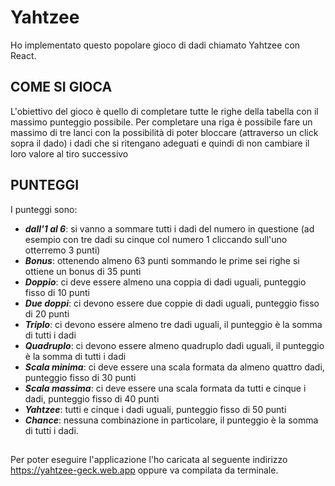 # Yahtzee
Ho implementato questo popolare gioco di dadi chiamato Yahtzee con React. 

## COME SI GIOCA
L'obiettivo del gioco è quello di completare tutte le righe della tabella con il massimo punteggio
possibile. Per completare una riga è possibile fare un massimo di tre lanci con la possibilità
di poter bloccare (attraverso un click sopra il dado) i dadi che si ritengano adeguati e quindi di non cambiare il loro valore al tiro successivo

## PUNTEGGI
I punteggi sono:
- ***dall'1 al 6***: si vanno a sommare tutti i dadi del numero in questione (ad esempio con tre dadi su cinque col numero 1 cliccando sull'uno otterremo 3 punti)
- ***Bonus***: ottenendo almeno 63 punti sommando le prime sei righe si ottiene un bonus di 35 punti
- ***Doppio***: ci deve essere almeno una coppia di dadi uguali, punteggio fisso di 10 punti
- ***Due doppi***: ci devono essere due coppie di dadi uguali, punteggio fisso di 20 punti
- ***Triplo***: ci devono essere almeno tre dadi uguali, il punteggio è la somma di tutti i dadi
- ***Quadruplo***: ci devono essere almeno quadruplo dadi uguali, il punteggio è la somma di tutti i dadi
- ***Scala minima***: ci deve essere una scala formata da almeno quattro dadi, punteggio fisso di 30 punti
- ***Scala massima***: ci deve essere una scala formata da tutti e cinque i dadi, punteggio fisso di 40 punti
- ***Yahtzee***: tutti e cinque i dadi uguali, punteggio fisso di 50 punti
- ***Chance***: nessuna combinazione in particolare, il punteggio è la somma di tutti i dadi. 

##
Per poter eseguire l'applicazione l'ho caricata al seguente indirizzo https://yahtzee-geck.web.app
oppure va compilata da terminale. 

